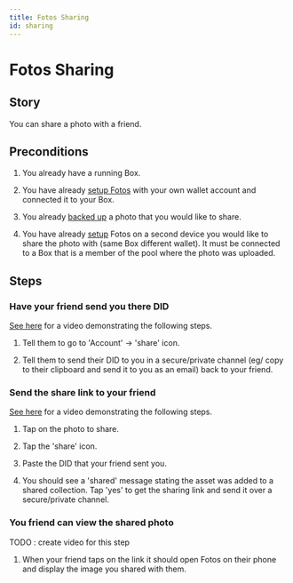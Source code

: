 ```yaml
---
title: Fotos Sharing
id: sharing
---
```


# Fotos Sharing

## Story

You can share a photo with a friend.

## Preconditions

1. You already have a running Box.

2. You have already [setup Fotos](./setup) with your own wallet account and connected it to your Box.

3. You already [backed up](./backup) a photo that you would like to share.

4. You have already [setup](./setup) Fotos on a second device you would like to share the photo with (same Box different wallet).  It must be connected to a Box that is a member of the pool where the photo was uploaded.

## Steps

### Have your friend send you there DID

[See here](https://drive.google.com/file/d/1BszC5wGTWHuMsGUlCvp9tvPxKFbWmz5A/view?usp=sharing) for a video demonstrating the following steps.

1. Tell them to go to 'Account' -> 'share' icon.

2. Tell them to send their DID to you in a secure/private channel (eg/ copy to their clipboard and send it to you as an email) back to your friend.

### Send the share link to your friend

[See here](https://drive.google.com/file/d/1Btz-8EMqNHZW3OiEl3ioMDidcuIvztAa/view?usp=sharing) for a video demonstrating the following steps.

1.  Tap on the photo to share.

2.  Tap the 'share' icon.

3.  Paste the DID that your friend sent you.

4.  You should see a 'shared' message stating the asset was added to a shared collection.  Tap 'yes' to get the sharing link and send it over a secure/private channel.

### You friend can view the shared photo

TODO : create video for this step

1.  When your friend taps on the link it should open Fotos on their phone and display the image you shared with them.
